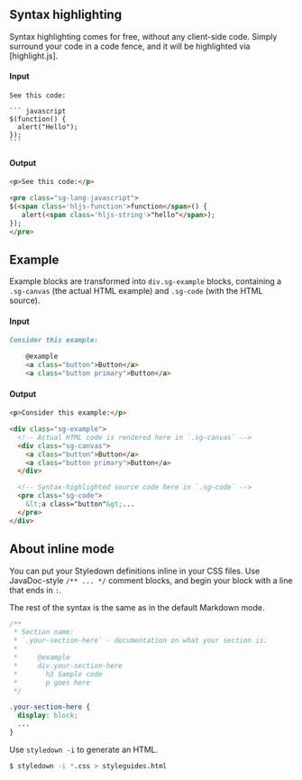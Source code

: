 
Syntax highlighting
-------------------

Syntax highlighting comes for free, without any client-side code. Simply 
surround your code in a code fence, and it will be highlighted via 
[highlight.js].

#### Input

    See this code:

    ``` javascript
    $(function() {
      alert("Hello");
    });
    ```

#### Output

``` html
<p>See this code:</p>

<pre class="sg-lang-javascript">
$(<span class='hljs-function'>function</span>() {
   alert(<span class='hljs-string'>"hello"</span>);
});
</pre>
```

Example
-------

Example blocks are transformed into `div.sg-example` blocks, containing a 
`.sg-canvas` (the actual HTML example) and `.sg-code` (with the HTML source).

#### Input

``` markdown
Consider this example:

    @example
    <a class="button">Button</a>
    <a class="button primary">Button</a>
```

#### Output

``` html
<p>Consider this example:</p>

<div class="sg-example">
  <!-- Actual HTML code is rendered here in `.sg-canvas` -->
  <div class="sg-canvas">
    <a class="button">Button</a>
    <a class="button primary">Button</a>
  </div>

  <!-- Syntax-highlighted source code here in `.sg-code` -->
  <pre class="sg-code">
    &lt;a class="button"&gt;...
  </pre>
</div>
```

About inline mode
-----------------

You can put your Styledown definitions inline in your CSS files. Use
JavaDoc-style `/** ... */` comment blocks, and begin your block with a line that
ends in `:`.

The rest of the syntax is the same as in the default Markdown mode.

```css
/**
 * Section name:
 * `.your-section-here` - documentation on what your section is.
 *
 *     @example
 *     div.your-section-here
 *       h3 Sample code
 *       p goes here
 */

.your-section-here {
  display: block;
  ...
}
```

Use `styledown -i` to generate an HTML.

```bash
$ styledown -i *.css > styleguides.html
```

